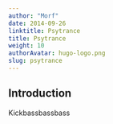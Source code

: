 ```yaml
---
author: "Morf"
date: 2014-09-26
linktitle: Psytrance
title: Psytrance
weight: 10
authorAvatar: hugo-logo.png
slug: psytrance
---
```



## Introduction

Kickbassbassbass